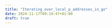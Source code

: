 ```yaml
---
title: "Iterating_over_local_p_addresses_in_go"
date: 2024-11-17T09:19:47+01:00
draft: true
---
```

